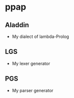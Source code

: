 # ppap

## Aladdin

- My dialect of lambda-Prolog

## LGS

- My lexer generator

## PGS

- My parser generator

